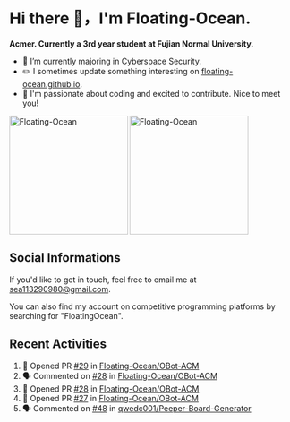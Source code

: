 # Hi there 👋，I'm Floating-Ocean.

**Acmer. Currently a 3rd year student at Fujian Normal University.**

- 🔭 I’m currently majoring in Cyberspace Security.
- ✏️ I sometimes update something interesting on [floating-ocean.github.io](https://floating-ocean.github.io/).
- 👯 I'm passionate about coding and excited to contribute. Nice to meet you!

<p><img align="left" height="212" src="https://readme-stats-eta-flame.vercel.app/api/top-langs?username=Floating-Ocean&show_icons=true&locale=en&layout=donut&&hide=html&border_radius=16" alt="Floating-Ocean" /></p>

<p><img align="center" height="212" src="https://readme-stats-eta-flame.vercel.app/api?username=Floating-Ocean&show_icons=true&locale=en&exclude_repo=Floating-Ocean.github.io&border_radius=16&rank_icon=github&show=reviews" alt="Floating-Ocean" /></p>

## Social Informations

If you'd like to get in touch, feel free to email me at [sea113290980@gmail.com](mailto:sea113290980@gmail.com).

You can also find my account on competitive programming platforms by searching for "FloatingOcean".

## Recent Activities
<!--START_SECTION:activity-->
1. 💪 Opened PR [#29](https://github.com/Floating-Ocean/OBot-ACM/pull/29) in [Floating-Ocean/OBot-ACM](https://github.com/Floating-Ocean/OBot-ACM)
2. 🗣 Commented on [#28](https://github.com/Floating-Ocean/OBot-ACM/pull/28#issuecomment-3035157211) in [Floating-Ocean/OBot-ACM](https://github.com/Floating-Ocean/OBot-ACM)
3. 💪 Opened PR [#28](https://github.com/Floating-Ocean/OBot-ACM/pull/28) in [Floating-Ocean/OBot-ACM](https://github.com/Floating-Ocean/OBot-ACM)
4. 💪 Opened PR [#27](https://github.com/Floating-Ocean/OBot-ACM/pull/27) in [Floating-Ocean/OBot-ACM](https://github.com/Floating-Ocean/OBot-ACM)
5. 🗣 Commented on [#48](https://github.com/qwedc001/Peeper-Board-Generator/issues/48#issuecomment-3017679504) in [qwedc001/Peeper-Board-Generator](https://github.com/qwedc001/Peeper-Board-Generator)
<!--END_SECTION:activity-->



